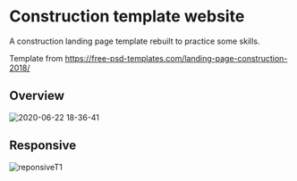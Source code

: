 # Construction template website
A construction landing page template rebuilt to practice some skills.

Template from https://free-psd-templates.com/landing-page-construction-2018/

## Overview
![2020-06-22 18-36-41](https://user-images.githubusercontent.com/62616777/85337855-9f215c80-b4b7-11ea-82ae-b6ac0807063e.gif)

## Responsive
![reponsiveT1](https://user-images.githubusercontent.com/62616777/85337279-8c5a5800-b4b6-11ea-9d1a-a240a0e02a9a.gif)
